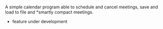 A simple calendar program able to schedule and cancel meetings, save and load 
to file and *smartly compact meetings.


* feature under development